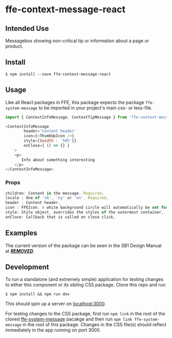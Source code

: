 # ffe-context-message-react

## Intended Use

Messagebox showing non-critical tip or information about a page or product.

## Install

```
$ npm install --save ffe-context-message-react
```

## Usage

Like all React packages in FFE, this package expects the package `ffe-system-message` to be imported in your project's main css- or less-file.


```javascript
import { ContextInfoMessage, ContextTipMessage } from 'ffe-context-message-react';

<ContextInfoMessage 
        header='Content header'
        icon={<ThumbUpIcon />}  
        style={{width : '50%'}}
        onClose={ () => {} }
    >
    <p>
       Info about something interesting
    </p>
</ContextInfoMessage>
```

### Props
```javascript
children: Content in the message. Required,
locale : One of 'nb', 'ny' or 'en'. Required,
header : Content header,
icon : FFEIcon. A white background circle will automatically be set for the icon passed,
style: Style object, overrides the styles of the outermost container,
onClose: Callback that is called on close click,
```

## Examples

The current version of the package can be seen in the SB1 Design Manual at [***REMOVED***](***REMOVED***).

## Development

To run a standalone (and extremely simple) application for testing changes to either this component or its sibling CSS package. Clone this repo and run
```
$ npm install && npm run dev
```
This should spin up a server on [localhost:3000](http://localhost:3000).

For testing changes to the CSS package, first run `npm link` in the root of the cloned [ffe-system-message](***REMOVED***) pacakge and then run `npm link ffe-system-message` in the root of this package. Changes in the CSS file(s) should reflect immediately in the app running on port 3000.
